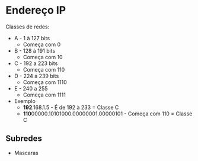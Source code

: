 # Endereço IP
Classes de redes:
* A - 1 à 127 bits
  * Começa com 0
* B - 128 à 191 bits
  * Começa com 10
* C - 192 a 223 bits
  * Começa com 110
* D - 224 a 239 bits
  * Começa com 1110
* E - 240 a 255
  * Começa com 1111
* Exemplo
  * **192**.168.1.5 - É de 192 à 233 = Classe C
  * **110**00000.10101000.00000001.00000101 - Começa com 110 = Classe C
## Subredes
* Mascaras
